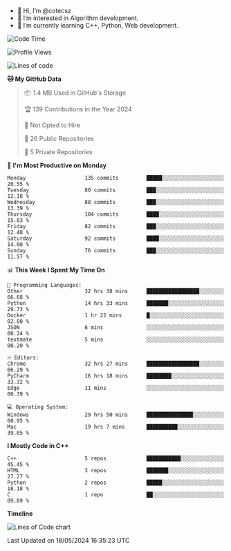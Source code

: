 - 👋 Hi, I’m @cotecsz
- 👀 I’m interested in Algorithm development.
- 🌱 I’m currently learning C++, Python, Web development.

<!---
cotecsz/cotecsz is a ✨ special ✨ repository because its `README.md` (this file) appears on your GitHub profile.
You can click the Preview link to take a look at your changes.
--->

<!--START_SECTION:waka-->
![Code Time](http://img.shields.io/badge/Code%20Time-1%2C024%20hrs%2059%20mins-blue)

![Profile Views](http://img.shields.io/badge/Profile%20Views-0-blue)

![Lines of code](https://img.shields.io/badge/From%20Hello%20World%20I%27ve%20Written-1.2%20million%20lines%20of%20code-blue)

**🐱 My GitHub Data** 

> 📦 1.4 MB Used in GitHub's Storage 
 > 
> 🏆 139 Contributions in the Year 2024
 > 
> 🚫 Not Opted to Hire
 > 
> 📜 26 Public Repositories 
 > 
> 🔑 5 Private Repositories 
 > 
📅 **I'm Most Productive on Monday** 

```text
Monday                   135 commits         █████░░░░░░░░░░░░░░░░░░░░   20.55 % 
Tuesday                  80 commits          ███░░░░░░░░░░░░░░░░░░░░░░   12.18 % 
Wednesday                88 commits          ███░░░░░░░░░░░░░░░░░░░░░░   13.39 % 
Thursday                 104 commits         ████░░░░░░░░░░░░░░░░░░░░░   15.83 % 
Friday                   82 commits          ███░░░░░░░░░░░░░░░░░░░░░░   12.48 % 
Saturday                 92 commits          ████░░░░░░░░░░░░░░░░░░░░░   14.00 % 
Sunday                   76 commits          ███░░░░░░░░░░░░░░░░░░░░░░   11.57 % 
```


📊 **This Week I Spent My Time On** 

```text
💬 Programming Languages: 
Other                    32 hrs 38 mins      █████████████████░░░░░░░░   66.68 % 
Python                   14 hrs 33 mins      ███████░░░░░░░░░░░░░░░░░░   29.73 % 
Docker                   1 hr 22 mins        █░░░░░░░░░░░░░░░░░░░░░░░░   02.80 % 
JSON                     6 mins              ░░░░░░░░░░░░░░░░░░░░░░░░░   00.24 % 
textmate                 5 mins              ░░░░░░░░░░░░░░░░░░░░░░░░░   00.20 % 

🔥 Editors: 
Chrome                   32 hrs 27 mins      █████████████████░░░░░░░░   66.29 % 
PyCharm                  16 hrs 18 mins      ████████░░░░░░░░░░░░░░░░░   33.32 % 
Edge                     11 mins             ░░░░░░░░░░░░░░░░░░░░░░░░░   00.39 % 

💻 Operating System: 
Windows                  29 hrs 50 mins      ███████████████░░░░░░░░░░   60.95 % 
Mac                      19 hrs 7 mins       ██████████░░░░░░░░░░░░░░░   39.05 % 
```

**I Mostly Code in C++** 

```text
C++                      5 repos             ███████████░░░░░░░░░░░░░░   45.45 % 
HTML                     3 repos             ███████░░░░░░░░░░░░░░░░░░   27.27 % 
Python                   2 repos             █████░░░░░░░░░░░░░░░░░░░░   18.18 % 
C                        1 repo              ██░░░░░░░░░░░░░░░░░░░░░░░   09.09 % 
```



**Timeline**

![Lines of Code chart](https://raw.githubusercontent.com/cotecsz/cotecsz/master/assets/bar_graph.png)


 Last Updated on 18/05/2024 16:35:23 UTC
<!--END_SECTION:waka-->
